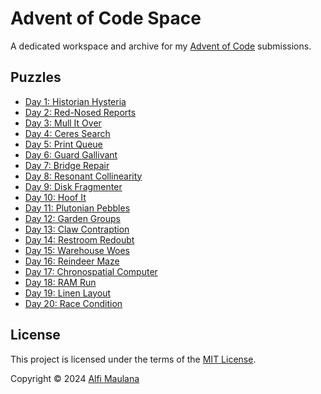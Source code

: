 # Advent of Code Space

A dedicated workspace and archive for my [Advent of Code](https://adventofcode.com/) submissions.

## Puzzles

- [Day 1: Historian Hysteria](./day-01)
- [Day 2: Red-Nosed Reports](./day-02)
- [Day 3: Mull It Over](./day-03)
- [Day 4: Ceres Search](./day-04)
- [Day 5: Print Queue](./day-05)
- [Day 6: Guard Gallivant](./day-06)
- [Day 7: Bridge Repair](./day-07)
- [Day 8: Resonant Collinearity](./day-08)
- [Day 9: Disk Fragmenter](./day-09)
- [Day 10: Hoof It](./day-10)
- [Day 11: Plutonian Pebbles](./day-11)
- [Day 12: Garden Groups](./day-12)
- [Day 13: Claw Contraption](./day-13)
- [Day 14: Restroom Redoubt](./day-14)
- [Day 15: Warehouse Woes](./day-15)
- [Day 16: Reindeer Maze](./day-16)
- [Day 17: Chronospatial Computer](./day-17)
- [Day 18: RAM Run](./day-18)
- [Day 19: Linen Layout](./day-19)
- [Day 20: Race Condition](./day-20)

## License

This project is licensed under the terms of the [MIT License](./LICENSE).

Copyright © 2024 [Alfi Maulana](https://github.com/threeal)
